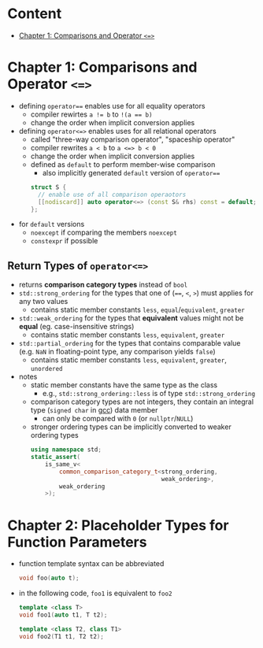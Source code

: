 # Content

- [Chapter 1: Comparisons and Operator `<=>`](#chapter-1-comparisons-and-operator)

# Chapter 1: Comparisons and Operator `<=>`

- defining `operator==` enables use for all equality operators
    - compiler rewirtes `a != b` to `!(a == b)`
    - change the order when implicit conversion applies
- defining `operator<=>` enables uses for all relational operators
    - called "three-way comparison operator", "spaceship operator"
    - compiler rewrites `a < b` to `a <=> b < 0`
    - change the order when implicit conversion applies
    - defined as `default` to perform member-wise comparison
        - also implicitly generated `default` version of `operator==`
      ```cpp
      struct S {
        // enable use of all comparison operaotors
        [[nodiscard]] auto operator<=> (const S& rhs) const = default;
      };
      ```
- for `default` versions
    - `noexcept` if comparing the members `noexcept`
    - `constexpr` if possible

## Return Types of `operator<=>`

- returns __comparison category types__ instead of `bool`
- `std::strong_ordering` for the types that one of (`==`, `<`, `>`) must applies for any two values
    - contains static member constants `less`, `equal`/`equivalent`, `greater`
- `std::weak_ordering` for the types that __equivalent__ values might not be __equal__ (eg. case-insensitive strings)
    - contains static member constants `less`, `equivalent`, `greater`
- `std::partial_ordering` for the types that contains comparable value (e.g. `NaN` in floating-point type, any comparison yields `false`)
    - contains static member constants `less`, `equivalent`, `greater`, `unordered`
- notes
    - static member constants have the same type as the class
        - e.g., `std::strong_ordering::less` is of type `std::strong_ordering`
    - comparison category types are not integers, they contain an integral type (`signed char` in [gcc](https://github.com/gcc-mirror/gcc/blob/master/libstdc%2B%2B-v3/libsupc%2B%2B/compare)) data member
        - can only be compared with `0` (or `nullptr`/`NULL`)
    - stronger ordering types can be implicitly converted to weaker ordering types
        ```cpp
        using namespace std;
        static_assert(
            is_same_v<
                common_comparison_category_t<strong_ordering,
                                             weak_ordering>,
                weak_ordering
            >);
        ```

# Chapter 2: Placeholder Types for Function Parameters

- function template syntax can be abbreviated
    ```cpp
    void foo(auto t);
    ```
- in the following code, `foo1` is equivalent to `foo2`
    ```cpp
    template <class T>
    void foo1(auto t1, T t2);

    template <class T2, class T1>
    void foo2(T1 t1, T2 t2);
    ```
